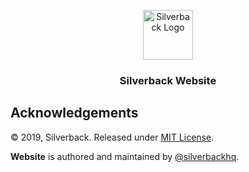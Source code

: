 <p align="center">
    <img alt="Silverback Logo" src="https://raw.githubusercontent.com/silverbackhq/Website/master/docs/logo.png" height="80" />
    <h3 align="center">Silverback Website</h3>
</p>


## Acknowledgements

© 2019, Silverback. Released under [MIT License](https://opensource.org/licenses/mit-license.php).

**Website** is authored and maintained by [@silverbackhq](http://github.com/silverbackhq).
